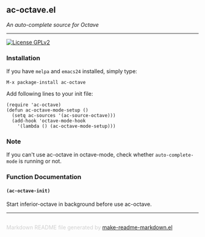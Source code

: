 ## ac-octave.el
*An auto-complete source for Octave*

---
[![License GPLv2](https://img.shields.io/badge/license-GPL_v2-green.svg)](http://www.gnu.org/licenses/gpl-2.0.html)

### Installation


If you have `melpa` and `emacs24` installed, simply type:

	M-x package-install ac-octave

Add following lines to your init file:

    (require 'ac-octave)
    (defun ac-octave-mode-setup ()
      (setq ac-sources '(ac-source-octave)))
      (add-hook 'octave-mode-hook
        '(lambda () (ac-octave-mode-setup)))


### Note


If you can't use ac-octave in octave-mode,
check whether `auto-complete-mode` is running or not.

### Function Documentation


#### `(ac-octave-init)`

Start inferior-octave in background before use ac-octave.

-----
<div style="padding-top:15px;color: #d0d0d0;">
Markdown README file generated by
<a href="https://github.com/mgalgs/make-readme-markdown">make-readme-markdown.el</a>
</div>
